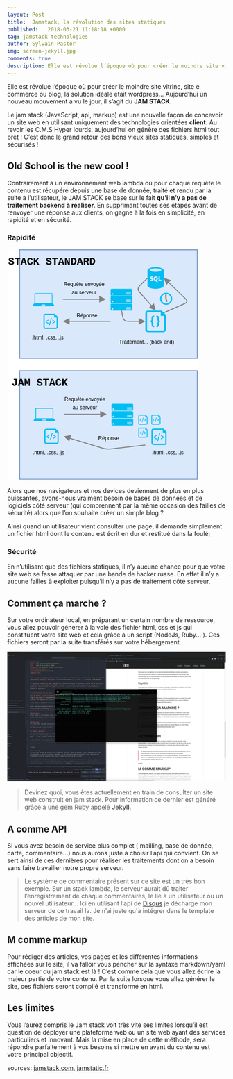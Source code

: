 ```yaml
---
layout: Post
title:  Jamstack, la révolution des sites statiques
published:   2018-03-21 11:18:18 +0000
tag: jamstack technologies
author: Sylvain Pastor
img: screen-jekyll.jpg
comments: true
description: Elle est révolue l’époque où pour créer le moindre site vitrine, site e commerce ou blog, la solution idéale était wordpress… Aujourd’hui un nouveau mouvement a vu le jour, il s’agit du **JAM STACK**.
---
```



Elle est révolue l’époque où pour créer le moindre site vitrine, site e commerce ou blog, la solution idéale était wordpress… Aujourd’hui un nouveau mouvement a vu le jour, il s’agit du **JAM STACK**.

Le jam stack (JavaScript, api, markup) est une nouvelle façon de concevoir un site web en utilisant uniquement des technologies orientées **client**. Au revoir les C.M.S Hyper lourds, aujourd’hui on génère des fichiers html tout prêt ! C’est donc le grand retour des bons vieux sites statiques, simples et sécurisés !

## Old School is the new cool !
Contrairement à un environnement web lambda où pour chaque requête le contenu est récupéré depuis une base de donnée, traité et rendu par la suite à l’utilisateur, le JAM STACK se base sur le fait **qu’il n’y a pas de traitement backend à réaliser**. En supprimant toutes ses étapes avant de renvoyer une réponse aux clients, on gagne à la fois en simplicité, en rapidité et en sécurité.

### Rapidité

![JAM STACK IS BETTER ?!](../.vuepress/public/img/uploads/jamstack-explain.png)

Alors que nos navigateurs et nos devices deviennent de plus en plus puissantes, avons-nous vraiment besoin de bases de données et de logiciels côté serveur (qui comprennent par la même occasion des failles de sécurité) alors que l’on souhaite créer un simple blog ?  

Ainsi quand un utilisateur vient consulter une page, il demande simplement un fichier html dont le contenu est écrit en dur et restitué dans la foulé;


### Sécurité
En n’utilisant que des fichiers statiques, il n’y aucune chance pour que votre site web se fasse attaquer par une bande de hacker russe. En effet il n’y a aucune failles à exploiter puisqu’il n’y a pas de traitement côté serveur.

## Comment ça marche ?
Sur votre ordinateur local, en préparant un certain nombre de ressource, vous allez pouvoir générer à la volé des fichier html, css et js qui constituent votre site web et cela grâce à un script (NodeJs, Ruby... ). Ces fichiers seront par la suite transférés sur votre hébergement.

![Screen jekyll !](../.vuepress/public/img/uploads/screen-jekyll.jpg)

> Devinez quoi, vous êtes actuellement en train de consulter un site web construit en jam stack. Pour information ce dernier est généré grâce à une gem Ruby appelé **Jekyll**.


## A comme API
Si vous avez besoin de service plus complet ( mailling, base de donnée, carte, commentaire…) nous aurons juste à choisir l’api qui convient. On se sert ainsi de ces dernières pour réaliser les traitements dont on a besoin sans faire travailler notre propre serveur.

> Le système de commentaire présent sur ce site est un très bon exemple. Sur un stack lambda, le serveur aurait dû traiter l’enregistrement de chaque commentaires, le lié à un utilisateur ou un nouvel utilisateur... Ici en utilisant l’api de [Disqus](https://disqus.com/) je décharge mon serveur de ce travail la. Je n’ai juste qu'à intégrer dans le template des articles de mon site.


## M comme markup
Pour rédiger des articles, vos pages et les différentes informations affichées sur le site, il va falloir vous pencher sur la syntaxe markdown/yaml car le coeur du jam stack est là ! C’est comme cela que vous allez écrire la majeur partie de votre contenu. Par la suite lorsque vous allez générer le site, ces fichiers seront compilé et transformé en html.


## Les limites
Vous l’aurez compris le Jam stack voit très vite ses limites lorsqu’il est question de déployer une plateforme web ou un site web ayant des services particuliers et innovant. Mais la mise en place de cette méthode, sera répondre parfaitement à vos besoins si mettre en avant du contenu est votre principal objectif.


sources: [jamstack.com](http://jamstack.com), [jamstatic.fr](http://jamstatic.fr)
